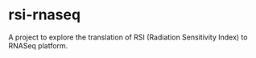 # rsi-rnaseq
A project to explore the translation of RSI (Radiation Sensitivity Index) to RNASeq platform.
